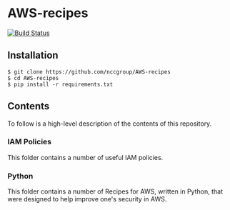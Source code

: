 # AWS-recipes

[![Build Status](https://travis-ci.org/iSECPartners/AWS-recipes.svg?branch=master)](https://travis-ci.org/iSECPartners/AWS-recipes)

## Installation

    $ git clone https://github.com/nccgroup/AWS-recipes
    $ cd AWS-recipes
    $ pip install -r requirements.txt

## Contents

To follow is a high-level description of the contents of this repository.

### IAM Policies

This folder contains a number of useful IAM policies.

### Python

This folder contains a number of Recipes for AWS, written in Python, that were
designed to help improve one's security in AWS.
